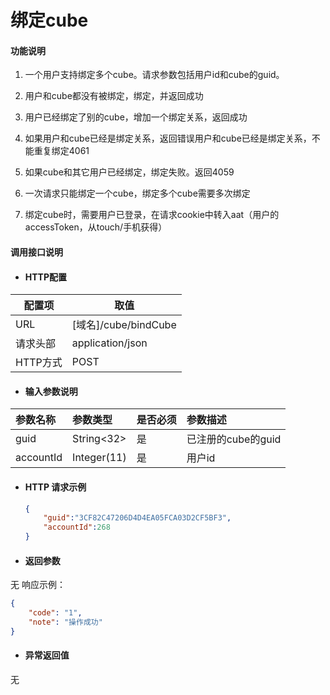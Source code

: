# 绑定cube

#### 功能说明

1. 一个用户支持绑定多个cube。请求参数包括用户id和cube的guid。

2. 用户和cube都没有被绑定，绑定，并返回成功

3. 用户已经绑定了别的cube，增加一个绑定关系，返回成功

4. 如果用户和cube已经是绑定关系，返回错误用户和cube已经是绑定关系，不能重复绑定4061

5. 如果cube和其它用户已经绑定，绑定失败。返回4059

6. 一次请求只能绑定一个cube，绑定多个cube需要多次绑定

7. 绑定cube时，需要用户已登录，在请求cookie中转入aat（用户的accessToken，从touch/手机获得）

#### 调用接口说明

* #### HTTP配置

| 配置项 | 取值 |
| --- | --- |
| URL | \[域名\]/cube/bindCube |
| 请求头部 | application/json |
| HTTP方式 | POST |

* #### 输入参数说明

| 参数名称 | 参数类型 | 是否必须 | 参数描述 |
| :--- | :--- | :--- | :--- |
| guid | String&lt;32&gt; | 是 | 已注册的cube的guid |
| accountId | Integer\(11\) | 是 | 用户id |

* #### HTTP 请求示例

    ```json
    {
    	"guid":"3CF82C47206D4D4EA05FCA03D2CF5BF3",
    	"accountId":268
    }
    ```

* #### 返回参数

无
响应示例：

```json
{
    "code": "1",
    "note": "操作成功"
}
```

* #### 异常返回值

无

